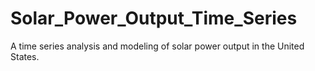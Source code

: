 # Solar_Power_Output_Time_Series
A time series analysis and modeling of solar power output in the United States. 
